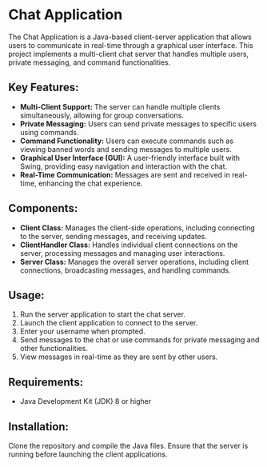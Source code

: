 <h1>Chat Application</h1>

<p>The Chat Application is a Java-based client-server application that allows users to communicate in real-time through a graphical user interface. This project implements a multi-client chat server that handles multiple users, private messaging, and command functionalities.</p>

<h2>Key Features:</h2>
<ul>
    <li><strong>Multi-Client Support:</strong> The server can handle multiple clients simultaneously, allowing for group conversations.</li>
    <li><strong>Private Messaging:</strong> Users can send private messages to specific users using commands.</li>
    <li><strong>Command Functionality:</strong> Users can execute commands such as viewing banned words and sending messages to multiple users.</li>
    <li><strong>Graphical User Interface (GUI):</strong> A user-friendly interface built with Swing, providing easy navigation and interaction with the chat.</li>
    <li><strong>Real-Time Communication:</strong> Messages are sent and received in real-time, enhancing the chat experience.</li>
</ul>

<h2>Components:</h2>
<ul>
    <li><strong>Client Class:</strong> Manages the client-side operations, including connecting to the server, sending messages, and receiving updates.</li>
    <li><strong>ClientHandler Class:</strong> Handles individual client connections on the server, processing messages and managing user interactions.</li>
    <li><strong>Server Class:</strong> Manages the overall server operations, including client connections, broadcasting messages, and handling commands.</li>
</ul>

<h2>Usage:</h2>
<ol>
    <li>Run the server application to start the chat server.</li>
    <li>Launch the client application to connect to the server.</li>
    <li>Enter your username when prompted.</li>
    <li>Send messages to the chat or use commands for private messaging and other functionalities.</li>
    <li>View messages in real-time as they are sent by other users.</li>
</ol>

<h2>Requirements:</h2>
<ul>
    <li>Java Development Kit (JDK) 8 or higher</li>
</ul>

<h2>Installation:</h2>
<p>Clone the repository and compile the Java files. Ensure that the server is running before launching the client applications.</p>
